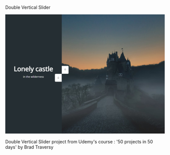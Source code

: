 Double Vertical Slider

![Design preview image for double vertical slider project](/images/preview.png)

Double Vertical Slider project from Udemy's course : '50 projects in 50 days' by Brad Traversy
